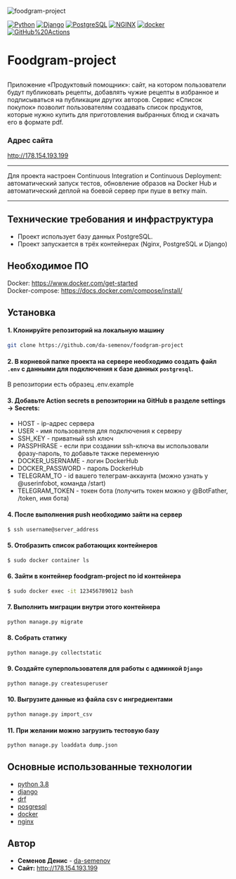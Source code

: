 ![foodgram-project](https://github.com/da-semenov/foodgram-project/workflows/main.yml/badge.svg?branch=master)

[![Python](https://img.shields.io/badge/-Python-464646??style=flat-square&logo=Python)](https://www.python.org/)
[![Django](https://img.shields.io/badge/-Django-464646??style=flat-square&logo=Django)](https://www.djangoproject.com/)
[![PostgreSQL](https://img.shields.io/badge/-PostgreSQL-464646??style=flat-square&logo=PostgreSQL)](https://www.postgresql.org/)
[![NGINX](https://img.shields.io/badge/-NGINX-464646??style=flat-square&logo=NGINX)](https://nginx.org/ru/)
[![docker](https://img.shields.io/badge/-Docker-464646??style=flat-square&logo=docker)](https://www.docker.com/)
[![GitHub%20Actions](https://img.shields.io/badge/-GitHub%20Actions-464646??style=flat-square&logo=GitHub%20actions)](https://github.com/features/actions)

# Foodgram-project
## 
Приложение «Продуктовый помощник»: сайт, на котором пользователи будут публиковать
рецепты, добавлять чужие рецепты в избранное и подписываться на публикации других авторов.
Сервис «Список покупок» позволит пользователям создавать список продуктов, 
которые нужно купить для приготовления выбранных блюд и скачать его в формате pdf.

### Адрес сайта
http://178.154.193.199

---
Для проекта настроен Continuous Integration и Continuous Deployment:
автоматический запуск тестов, обновление образов на Docker Hub и автоматический деплой
на боевой сервер при пуше в ветку main.

---

## Технические требования и инфраструктура </h3>

- Проект использует базу данных PostgreSQL.
- Проект запускается в трёх контейнерах (Nginx, PostgreSQL и Django)

## Необходимое ПО

Docker: https://www.docker.com/get-started <br />
Docker-compose: https://docs.docker.com/compose/install/


## Установка

#### 1. Клонируйте репозиторий на локальную машину
```bash
git clone https://github.com/da-semenov/foodgram-project
```

#### 2. В корневой папке проекта на сервере необходимо создать файл ```.env``` с данными для подключения к базе данных ```postgresql```.
В репозитории есть образец .env.example


#### 3. Добавьте Action secrets в репозитории на GitHub в разделе settings -> Secrets:
* HOST - ip-адрес сервера
* USER - имя пользователя для подключения к серверу
* SSH_KEY - приватный ssh ключ
* PASSPHRASE - если при создании ssh-ключа вы использовали фразу-пароль, то добавьте также переменную
* DOCKER_USERNAME - логин DockerHub
* DOCKER_PASSWORD - пароль DockerHub
* TELEGRAM_TO - id вашего телеграм-аккаунта (можно узнать у @userinfobot, команда /start)
* TELEGRAM_TOKEN - токен бота (получить токен можно у @BotFather, /token, имя бота)


#### 4. После выполнения push необходимо зайти на сервер
```bash
$ ssh username@server_address
```

#### 5. Отобразить список работающих контейнеров
```bash
$ sudo docker container ls
```

#### 6. Зайти в контейнер foodgram-project по id контейнера
```bash
$ sudo docker exec -it 123456789012 bash
```

#### 7. Выполнить миграции внутри этого контейнера
```bash
python manage.py migrate
```

#### 8. Собрать статику
```bash
python manage.py collectstatic
```

#### 9. Создайте суперпользователя для работы с админкой ```Django```
```bash
python manage.py createsuperuser
```

#### 10. Выгрузите данные из файла csv с ингредиентами
```bash
python manage.py import_csv
```

#### 11. При желании можно загрузить тестовую базу
```bash
python manage.py loaddata dump.json
```


## Основные использованные технологии
* [python 3.8](https://www.python.org/)
* [django](https://www.djangoproject.com/)
* [drf](https://www.django-rest-framework.org/)
* [posgresql](https://www.postgresql.org/)
* [docker](https://www.docker.com/)
* [nginx](https://nginx.org/)

## Автор

* **Семенов Денис** - [da-semenov](https://github.com/da-semenov)
* **Сайт:** http://178.154.193.199
